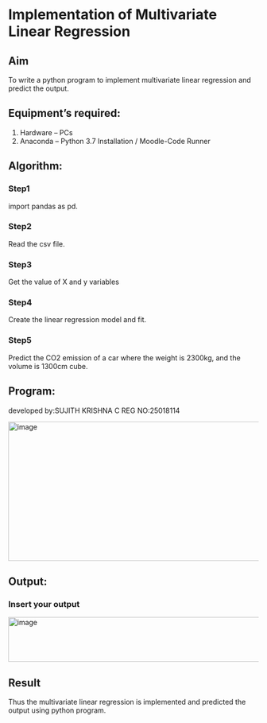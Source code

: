 # Implementation of Multivariate Linear Regression
## Aim
To write a python program to implement multivariate linear regression and predict the output.
## Equipment’s required:
1.	Hardware – PCs
2.	Anaconda – Python 3.7 Installation / Moodle-Code Runner
## Algorithm:
### Step1
import pandas as pd.
<br>

### Step2
Read the csv file.
<br>

### Step3
Get the value of X and y variables
<br>

### Step4
Create the linear regression model and fit.
<br>

### Step5
Predict the CO2 emission of a car where the weight is 2300kg, and the volume is 1300cm cube.
<br>

## Program:
developed by:SUJITH KRISHNA C
REG NO:25018114




<img width="875" height="280" alt="image" src="https://github.com/user-attachments/assets/5b8d6b99-3fd2-4931-82d1-cf06f32c875d" />




## Output:

### Insert your output
<img width="782" height="90" alt="image" src="https://github.com/user-attachments/assets/6f5d0008-c8bc-4abf-8fc6-353322079fef" />

<br>

## Result
Thus the multivariate linear regression is implemented and predicted the output using python program.
